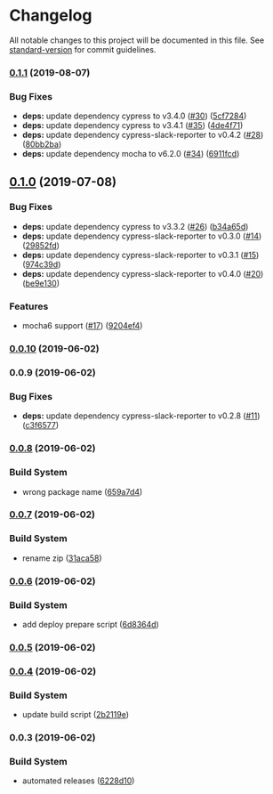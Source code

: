 # Changelog

All notable changes to this project will be documented in this file. See [standard-version](https://github.com/conventional-changelog/standard-version) for commit guidelines.

### [0.1.1](https://github.com/you54f/cypress-circleci/compare/v0.1.0...v0.1.1) (2019-08-07)


### Bug Fixes

* **deps:** update dependency cypress to v3.4.0 ([#30](https://github.com/you54f/cypress-circleci/issues/30)) ([5cf7284](https://github.com/you54f/cypress-circleci/commit/5cf7284))
* **deps:** update dependency cypress to v3.4.1 ([#35](https://github.com/you54f/cypress-circleci/issues/35)) ([4de4f71](https://github.com/you54f/cypress-circleci/commit/4de4f71))
* **deps:** update dependency cypress-slack-reporter to v0.4.2 ([#28](https://github.com/you54f/cypress-circleci/issues/28)) ([80bb2ba](https://github.com/you54f/cypress-circleci/commit/80bb2ba))
* **deps:** update dependency mocha to v6.2.0 ([#34](https://github.com/you54f/cypress-circleci/issues/34)) ([6911fcd](https://github.com/you54f/cypress-circleci/commit/6911fcd))



## [0.1.0](https://github.com/you54f/cypress-circleci/compare/v0.0.10...v0.1.0) (2019-07-08)


### Bug Fixes

* **deps:** update dependency cypress to v3.3.2 ([#26](https://github.com/you54f/cypress-circleci/issues/26)) ([b34a65d](https://github.com/you54f/cypress-circleci/commit/b34a65d))
* **deps:** update dependency cypress-slack-reporter to v0.3.0 ([#14](https://github.com/you54f/cypress-circleci/issues/14)) ([29852fd](https://github.com/you54f/cypress-circleci/commit/29852fd))
* **deps:** update dependency cypress-slack-reporter to v0.3.1 ([#15](https://github.com/you54f/cypress-circleci/issues/15)) ([974c39d](https://github.com/you54f/cypress-circleci/commit/974c39d))
* **deps:** update dependency cypress-slack-reporter to v0.4.0 ([#20](https://github.com/you54f/cypress-circleci/issues/20)) ([be9e130](https://github.com/you54f/cypress-circleci/commit/be9e130))


### Features

* mocha6 support ([#17](https://github.com/you54f/cypress-circleci/issues/17)) ([9204ef4](https://github.com/you54f/cypress-circleci/commit/9204ef4))



### [0.0.10](https://github.com/you54f/cypress-circleci/compare/v0.0.9...v0.0.10) (2019-06-02)



### 0.0.9 (2019-06-02)


### Bug Fixes

* **deps:** update dependency cypress-slack-reporter to v0.2.8 ([#11](https://github.com/you54f/cypress-circleci/issues/11)) ([c3f6577](https://github.com/you54f/cypress-circleci/commit/c3f6577))



### [0.0.8](https://github.com/you54f/cypress-circleci/compare/v0.0.7...v0.0.8) (2019-06-02)


### Build System

* wrong package name ([659a7d4](https://github.com/you54f/cypress-circleci/commit/659a7d4))



### [0.0.7](https://github.com/you54f/cypress-circleci/compare/v0.0.6...v0.0.7) (2019-06-02)


### Build System

* rename zip ([31aca58](https://github.com/you54f/cypress-circleci/commit/31aca58))



### [0.0.6](https://github.com/you54f/cypress-circleci/compare/v0.0.5...v0.0.6) (2019-06-02)


### Build System

* add deploy prepare script ([6d8364d](https://github.com/you54f/cypress-circleci/commit/6d8364d))



### [0.0.5](https://github.com/you54f/cypress-circleci/compare/v0.0.4...v0.0.5) (2019-06-02)



### [0.0.4](https://github.com/you54f/cypress-circleci/compare/v0.0.3...v0.0.4) (2019-06-02)


### Build System

* update build script ([2b2119e](https://github.com/you54f/cypress-circleci/commit/2b2119e))



### 0.0.3 (2019-06-02)


### Build System

* automated releases ([6228d10](https://github.com/you54f/cypress-circleci/commit/6228d10))

